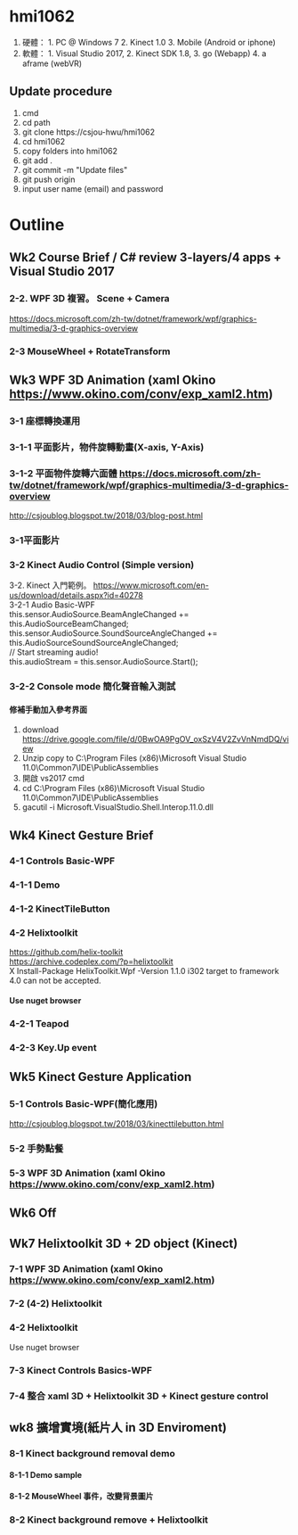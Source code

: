 # hmi1062
1. 硬體： 1. PC @ Windows 7 2. Kinect 1.0  3. Mobile (Android or iphone) <br/>
2. 軟體： 1. Visual Studio 2017, 2. Kinect SDK 1.8, 3. go (Webapp) 4. a aframe (webVR)<br/>
## Update procedure
1. cmd <br/>
2. cd path <br/>
3. git clone https://csjou-hwu/hmi1062 <br/>
4. cd hmi1062 <br/>
5. copy folders into hmi1062 <br/>
6. git add . <br/>
7. git commit -m "Update files" <br/>
8. git push origin <br/>
9. input user name (email) and password <br/>
# Outline
## Wk2 Course Brief / C# review 3-layers/4 apps + Visual Studio 2017 	 
### 2-2. WPF 3D 複習。 Scene + Camera
https://docs.microsoft.com/zh-tw/dotnet/framework/wpf/graphics-multimedia/3-d-graphics-overview
### 2-3 MouseWheel + RotateTransform

## Wk3 WPF 3D Animation (xaml Okino https://www.okino.com/conv/exp_xaml2.htm) 
### 3-1 座標轉換運用
### 3-1-1 平面影片，物件旋轉動畫(X-axis, Y-Axis)
### 3-1-2 平面物件旋轉六面體 https://docs.microsoft.com/zh-tw/dotnet/framework/wpf/graphics-multimedia/3-d-graphics-overview
http://csjoublog.blogspot.tw/2018/03/blog-post.html
### 3-1平面影片
### 3-2 Kinect Audio Control (Simple version)
3-2. Kinect 入門範例。 
https://www.microsoft.com/en-us/download/details.aspx?id=40278 <br/>
3-2-1 Audio Basic-WPF <br/>
this.sensor.AudioSource.BeamAngleChanged += this.AudioSourceBeamChanged;  <br/>
this.sensor.AudioSource.SoundSourceAngleChanged += this.AudioSourceSoundSourceAngleChanged; <br/>
// Start streaming audio! <br/>
this.audioStream = this.sensor.AudioSource.Start(); <br/>
### 3-2-2 Console mode 簡化聲音輸入測試
#### 修補手動加入參考界面<br/>
1. download <br/>
https://drive.google.com/file/d/0BwOA9PgOV_oxSzV4V2ZvVnNmdDQ/view <br/>
2. Unzip copy to C:\Program Files (x86)\Microsoft Visual Studio 11.0\Common7\IDE\PublicAssemblies <br/>
3. 開啟 vs2017 cmd <br/>
3. cd C:\Program Files (x86)\Microsoft Visual Studio 11.0\Common7\IDE\PublicAssemblies <br/>
4. gacutil -i Microsoft.VisualStudio.Shell.Interop.11.0.dll <br/>

## Wk4 Kinect Gesture Brief 	
### 4-1 Controls Basic-WPF
### 4-1-1 Demo
### 4-1-2 KinectTileButton

### 4-2 Helixtoolkit
https://github.com/helix-toolkit <br/>
https://archive.codeplex.com/?p=helixtoolkit <br/>
X Install-Package HelixToolkit.Wpf -Version 1.1.0 i302 target to framework 4.0 can not be accepted. <br/>
#### Use nuget browser
### 4-2-1 Teapod
### 4-2-3 Key.Up event 

## Wk5 Kinect Gesture Application
### 5-1 Controls Basic-WPF(簡化應用)
http://csjoublog.blogspot.tw/2018/03/kinecttilebutton.html <br/>

### 5-2 手勢點餐

### 5-3 WPF 3D Animation (xaml Okino https://www.okino.com/conv/exp_xaml2.htm)
## Wk6 Off
## Wk7 Helixtoolkit 3D + 2D object (Kinect)
### 7-1 WPF 3D Animation (xaml Okino https://www.okino.com/conv/exp_xaml2.htm)
### 7-2 (4-2) Helixtoolkit
### 4-2 Helixtoolkit
Use nuget browser <br/>
### 7-3 Kinect Controls Basics-WPF
### 7-4 整合 xaml 3D + Helixtoolkit 3D + Kinect gesture control
 
## wk8 擴增實境(紙片人 in 3D Enviroment)
### 8-1 Kinect background removal demo
#### 8-1-1 Demo sample
#### 8-1-2 MouseWheel 事件，改變背景圖片
### 8-2 Kinect background remove + Helixtoolkit
